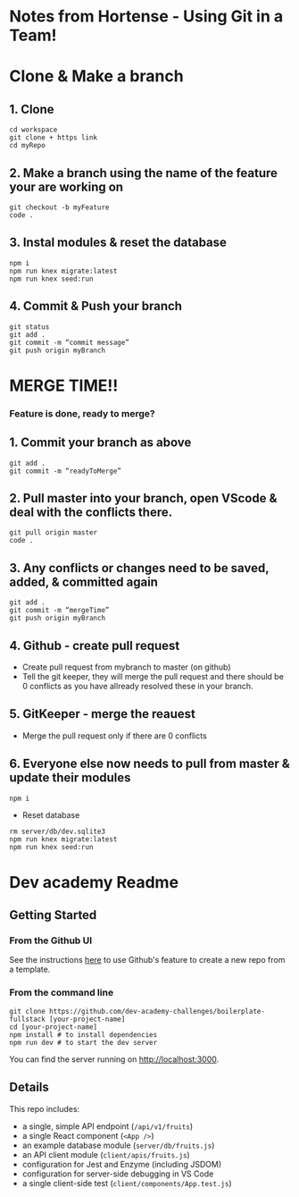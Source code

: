 # Notes from Hortense - Using Git in a Team!
# Clone & Make a branch
## 1. Clone
```
cd workspace
git clone + https link
cd myRepo
```
## 2. Make a branch using the name of the feature your are working on
```
git checkout -b myFeature  
code .  
```
## 3. Instal modules & reset the database
```
npm i
npm run knex migrate:latest
npm run knex seed:run
```

## 4. Commit & Push your branch
```
git status 
git add .  
git commit -m “commit message”  
git push origin myBranch  
```
# MERGE TIME!! 
### Feature is done, ready to merge? 

## 1. Commit your branch as above

```
git add .  
git commit -m “readyToMerge”   
```

## 2. Pull master into your branch, open VScode & deal with the conflicts there.

```
git pull origin master
code .
```
## 3. Any conflicts or changes need to be saved, added, & committed again
```
git add .
git commit -m “mergeTime”
git push origin myBranch
```
## 4. Github - create pull request

* Create pull request from mybranch to master (on github)
* Tell the git keeper, they will merge the pull request and there should be 0 conflicts as you have allready resolved these in your branch.

## 5. GitKeeper - merge the reauest

* Merge the pull request only if there are 0 conflicts

## 6. Everyone else now needs to pull from master & update their modules
```
npm i
```
* Reset database
```
rm server/db/dev.sqlite3
npm run knex migrate:latest
npm run knex seed:run

```


# Dev academy Readme

## Getting Started

### From the Github UI
See the instructions [here](https://docs.github.com/en/free-pro-team@latest/github/creating-cloning-and-archiving-repositories/creating-a-repository-from-a-template) to use Github's feature to create a new repo from a template.

### From the command line

```
git clone https://github.com/dev-academy-challenges/boilerplate-fullstack [your-project-name]
cd [your-project-name]
npm install # to install dependencies
npm run dev # to start the dev server
```

You can find the server running on [http://localhost:3000](http://localhost:3000).

## Details

This repo includes:

* a single, simple API endpoint (`/api/v1/fruits`)
* a single React component (`<App />`)
* an example database module (`server/db/fruits.js`)
* an API client module (`client/apis/fruits.js`)
* configuration for Jest and Enzyme (including JSDOM)
* configuration for server-side debugging in VS Code
* a single client-side test (`client/components/App.test.js`)
